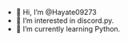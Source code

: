 - 👋 Hi, I’m @Hayate09273
- 👀 I’m interested in discord.py.
- 🌱 I’m currently learning Python.

<!---
Hayate09273/Hayate09273 is a ✨ special ✨ repository because its `README.md` (this file) appears on your GitHub profile.
You can click the Preview link to take a look at your changes.
--->

